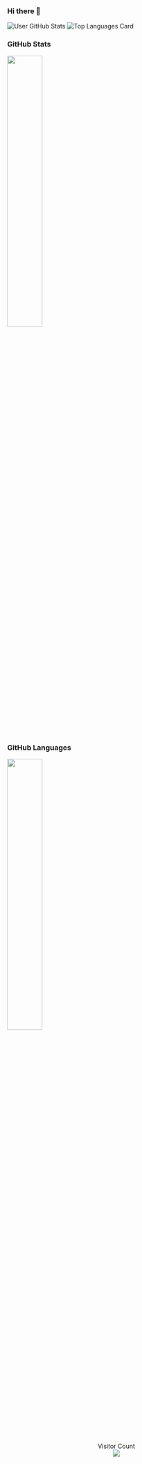### Hi there 👋




![User GitHub Stats](https://github-readme-stats.vercel.app/api?username=ctrl-alt-caleb&show_icons=true&theme=radical) 
![Top Languages Card](https://github-readme-stats.vercel.app/api/top-langs/?username=ctrl-alt-caleb&theme=radical&layout=compact)




### GitHub Stats
<div><img style="height: auto; width: 40%;" class="img" src="https://github-readme-stats.vercel.app/api?username=ctrl-alt-caleb&theme=radical&show_icons=true&theme=radical&layout=compact" /></div>

### GitHub Languages
<div><img style="height: auto; width: 40%;" class="img" src="https://github-readme-stats.vercel.app/api/top-langs/?username=ctrl-alt-caleb&theme=radical&langs_count=8&layout=compact&hide_border=true" /></div>

<p align="center"> 
  Visitor Count<br>
  <img src="https://profile-counter.glitch.me/ctrl-alt-caleb/count.svg" />
</p>

